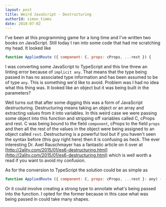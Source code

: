 ```yaml
---
layout: post
title: Weird JavaScript - Destructuring 
authorId: simon_timms
date: 2018-07-02
---
```


I've been at this programming game for a long time and I've written two books on JavaScript. Still today I ran into some code that had me scratching my head. It looked like 

```javascript
function AppliedRoute ({ component: C, props: cProps, ...rest }) {
```

I was converting some JavaScript to TypeScript and this line threw an linting error because of `implicit any`. That means that the type being passed in has no associated type information and has been assumed to be of type `any`. This is something we'd like to avoid. Problem was I had no idea what this thing was. It looked like an object but it was being built in the parameters?  

<!-- more -->

Well turns out that after some digging this was a form of JavaScript destructuring. Destructuring means taking an object or an array and extracting values from it into variables. In this weird case we were passing some object into this function and stripping off variables called C, cProps and rest. C was being bound to the field `component`, cProps to the field `props` and then all the rest of the values in the object were being assigned to an object called `rest`. Destructuring is a powerful tool but if you haven't seen the syntax before (this guy right here) then it is confusing as heck. The ever interesting Dr. Axel Rauschmayer has a fantastic article on it over at [http://2ality.com/2015/01/es6-destructuring.html](http://2ality.com/2015/01/es6-destructuring.html) which is well worth a read if you want to avoid my confusion. 

As for the conversion to TypeScript the solution could be as simple as 

```javascript
function AppliedRoute ({ component: C, props: cProps, ...rest }: any) {
```

Or it could involve creating a strong type to annotate what's being passed into the function. I opted for the former because in this case what was being passed in could take many shapes. 